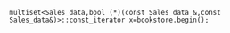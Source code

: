    multiset<Sales_data,bool (*)(const Sales_data &,const Sales_data&)>::const_iterator x=bookstore.begin();
